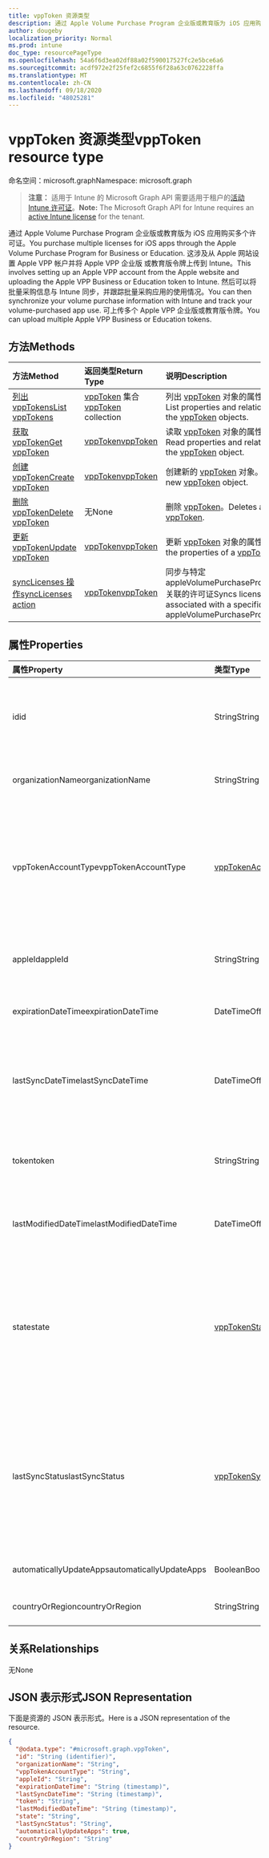 ```yaml
---
title: vppToken 资源类型
description: 通过 Apple Volume Purchase Program 企业版或教育版为 iOS 应用购买多个许可证。 这涉及从 Apple 网站设置 Apple VPP 帐户并将 Apple VPP 企业版 或教育版令牌上传到 Intune。 然后可以将批量采购信息与 Intune 同步，并跟踪批量采购应用的使用情况。 可上传多个 Apple VPP 企业版或教育版令牌。
author: dougeby
localization_priority: Normal
ms.prod: intune
doc_type: resourcePageType
ms.openlocfilehash: 54a6f6d3ea02df88a02f590017527fc2e5bce6a6
ms.sourcegitcommit: acdf972e2f25fef2c6855f6f28a63c0762228ffa
ms.translationtype: MT
ms.contentlocale: zh-CN
ms.lasthandoff: 09/18/2020
ms.locfileid: "48025281"
---
```

# <a name="vpptoken-resource-type"></a><span data-ttu-id="a877a-106">vppToken 资源类型</span><span class="sxs-lookup"><span data-stu-id="a877a-106">vppToken resource type</span></span>

<span data-ttu-id="a877a-107">命名空间：microsoft.graph</span><span class="sxs-lookup"><span data-stu-id="a877a-107">Namespace: microsoft.graph</span></span>

> <span data-ttu-id="a877a-108">**注意：** 适用于 Intune 的 Microsoft Graph API 需要适用于租户的[活动 Intune 许可证](https://go.microsoft.com/fwlink/?linkid=839381)。</span><span class="sxs-lookup"><span data-stu-id="a877a-108">**Note:** The Microsoft Graph API for Intune requires an [active Intune license](https://go.microsoft.com/fwlink/?linkid=839381) for the tenant.</span></span>

<span data-ttu-id="a877a-109">通过 Apple Volume Purchase Program 企业版或教育版为 iOS 应用购买多个许可证。</span><span class="sxs-lookup"><span data-stu-id="a877a-109">You purchase multiple licenses for iOS apps through the Apple Volume Purchase Program for Business or Education.</span></span> <span data-ttu-id="a877a-110">这涉及从 Apple 网站设置 Apple VPP 帐户并将 Apple VPP 企业版 或教育版令牌上传到 Intune。</span><span class="sxs-lookup"><span data-stu-id="a877a-110">This involves setting up an Apple VPP account from the Apple website and uploading the Apple VPP Business or Education token to Intune.</span></span> <span data-ttu-id="a877a-111">然后可以将批量采购信息与 Intune 同步，并跟踪批量采购应用的使用情况。</span><span class="sxs-lookup"><span data-stu-id="a877a-111">You can then synchronize your volume purchase information with Intune and track your volume-purchased app use.</span></span> <span data-ttu-id="a877a-112">可上传多个 Apple VPP 企业版或教育版令牌。</span><span class="sxs-lookup"><span data-stu-id="a877a-112">You can upload multiple Apple VPP Business or Education tokens.</span></span>

## <a name="methods"></a><span data-ttu-id="a877a-113">方法</span><span class="sxs-lookup"><span data-stu-id="a877a-113">Methods</span></span>
|<span data-ttu-id="a877a-114">方法</span><span class="sxs-lookup"><span data-stu-id="a877a-114">Method</span></span>|<span data-ttu-id="a877a-115">返回类型</span><span class="sxs-lookup"><span data-stu-id="a877a-115">Return Type</span></span>|<span data-ttu-id="a877a-116">说明</span><span class="sxs-lookup"><span data-stu-id="a877a-116">Description</span></span>|
|:---|:---|:---|
|[<span data-ttu-id="a877a-117">列出 vppTokens</span><span class="sxs-lookup"><span data-stu-id="a877a-117">List vppTokens</span></span>](../api/intune-onboarding-vpptoken-list.md)|<span data-ttu-id="a877a-118">[vppToken](../resources/intune-onboarding-vpptoken.md) 集合</span><span class="sxs-lookup"><span data-stu-id="a877a-118">[vppToken](../resources/intune-onboarding-vpptoken.md) collection</span></span>|<span data-ttu-id="a877a-119">列出 [vppToken](../resources/intune-onboarding-vpptoken.md) 对象的属性和关系。</span><span class="sxs-lookup"><span data-stu-id="a877a-119">List properties and relationships of the [vppToken](../resources/intune-onboarding-vpptoken.md) objects.</span></span>|
|[<span data-ttu-id="a877a-120">获取 vppToken</span><span class="sxs-lookup"><span data-stu-id="a877a-120">Get vppToken</span></span>](../api/intune-onboarding-vpptoken-get.md)|[<span data-ttu-id="a877a-121">vppToken</span><span class="sxs-lookup"><span data-stu-id="a877a-121">vppToken</span></span>](../resources/intune-onboarding-vpptoken.md)|<span data-ttu-id="a877a-122">读取 [vppToken](../resources/intune-onboarding-vpptoken.md) 对象的属性和关系。</span><span class="sxs-lookup"><span data-stu-id="a877a-122">Read properties and relationships of the [vppToken](../resources/intune-onboarding-vpptoken.md) object.</span></span>|
|[<span data-ttu-id="a877a-123">创建 vppToken</span><span class="sxs-lookup"><span data-stu-id="a877a-123">Create vppToken</span></span>](../api/intune-onboarding-vpptoken-create.md)|[<span data-ttu-id="a877a-124">vppToken</span><span class="sxs-lookup"><span data-stu-id="a877a-124">vppToken</span></span>](../resources/intune-onboarding-vpptoken.md)|<span data-ttu-id="a877a-125">创建新的 [vppToken](../resources/intune-onboarding-vpptoken.md) 对象。</span><span class="sxs-lookup"><span data-stu-id="a877a-125">Create a new [vppToken](../resources/intune-onboarding-vpptoken.md) object.</span></span>|
|[<span data-ttu-id="a877a-126">删除 vppToken</span><span class="sxs-lookup"><span data-stu-id="a877a-126">Delete vppToken</span></span>](../api/intune-onboarding-vpptoken-delete.md)|<span data-ttu-id="a877a-127">无</span><span class="sxs-lookup"><span data-stu-id="a877a-127">None</span></span>|<span data-ttu-id="a877a-128">删除 [vppToken](../resources/intune-onboarding-vpptoken.md)。</span><span class="sxs-lookup"><span data-stu-id="a877a-128">Deletes a [vppToken](../resources/intune-onboarding-vpptoken.md).</span></span>|
|[<span data-ttu-id="a877a-129">更新 vppToken</span><span class="sxs-lookup"><span data-stu-id="a877a-129">Update vppToken</span></span>](../api/intune-onboarding-vpptoken-update.md)|[<span data-ttu-id="a877a-130">vppToken</span><span class="sxs-lookup"><span data-stu-id="a877a-130">vppToken</span></span>](../resources/intune-onboarding-vpptoken.md)|<span data-ttu-id="a877a-131">更新 [vppToken](../resources/intune-onboarding-vpptoken.md) 对象的属性。</span><span class="sxs-lookup"><span data-stu-id="a877a-131">Update the properties of a [vppToken](../resources/intune-onboarding-vpptoken.md) object.</span></span>|
|[<span data-ttu-id="a877a-132">syncLicenses 操作</span><span class="sxs-lookup"><span data-stu-id="a877a-132">syncLicenses action</span></span>](../api/intune-onboarding-vpptoken-synclicenses.md)|[<span data-ttu-id="a877a-133">vppToken</span><span class="sxs-lookup"><span data-stu-id="a877a-133">vppToken</span></span>](../resources/intune-onboarding-vpptoken.md)|<span data-ttu-id="a877a-134">同步与特定 appleVolumePurchaseProgramToken 关联的许可证</span><span class="sxs-lookup"><span data-stu-id="a877a-134">Syncs licenses associated with a specific appleVolumePurchaseProgramToken</span></span>|

## <a name="properties"></a><span data-ttu-id="a877a-135">属性</span><span class="sxs-lookup"><span data-stu-id="a877a-135">Properties</span></span>
|<span data-ttu-id="a877a-136">属性</span><span class="sxs-lookup"><span data-stu-id="a877a-136">Property</span></span>|<span data-ttu-id="a877a-137">类型</span><span class="sxs-lookup"><span data-stu-id="a877a-137">Type</span></span>|<span data-ttu-id="a877a-138">说明</span><span class="sxs-lookup"><span data-stu-id="a877a-138">Description</span></span>|
|:---|:---|:---|
|<span data-ttu-id="a877a-139">id</span><span class="sxs-lookup"><span data-stu-id="a877a-139">id</span></span>|<span data-ttu-id="a877a-140">String</span><span class="sxs-lookup"><span data-stu-id="a877a-140">String</span></span>|<span data-ttu-id="a877a-141">这是创建 appleVolumePurchaseProgramToken 时自动生成的。</span><span class="sxs-lookup"><span data-stu-id="a877a-141">This is automatically generated when the appleVolumePurchaseProgramToken is created.</span></span> <span data-ttu-id="a877a-142">它是实体的键。</span><span class="sxs-lookup"><span data-stu-id="a877a-142">It is the Key of the entity.</span></span>|
|<span data-ttu-id="a877a-143">organizationName</span><span class="sxs-lookup"><span data-stu-id="a877a-143">organizationName</span></span>|<span data-ttu-id="a877a-144">String</span><span class="sxs-lookup"><span data-stu-id="a877a-144">String</span></span>|<span data-ttu-id="a877a-145">与 Apple Volume Purchase Program 令牌关联的组织</span><span class="sxs-lookup"><span data-stu-id="a877a-145">The organization associated with the Apple Volume Purchase Program Token</span></span>|
|<span data-ttu-id="a877a-146">vppTokenAccountType</span><span class="sxs-lookup"><span data-stu-id="a877a-146">vppTokenAccountType</span></span>|[<span data-ttu-id="a877a-147">vppTokenAccountType</span><span class="sxs-lookup"><span data-stu-id="a877a-147">vppTokenAccountType</span></span>](../resources/intune-shared-vpptokenaccounttype.md)|<span data-ttu-id="a877a-148">与给定的 Apple Volume Purchase Program 令牌关联的批量购买计划的类型。</span><span class="sxs-lookup"><span data-stu-id="a877a-148">The type of volume purchase program which the given Apple Volume Purchase Program Token is associated with.</span></span> <span data-ttu-id="a877a-149">可取值为：`business`、`education`。</span><span class="sxs-lookup"><span data-stu-id="a877a-149">Possible values are: `business`, `education`.</span></span> <span data-ttu-id="a877a-150">可取值为：`business`、`education`。</span><span class="sxs-lookup"><span data-stu-id="a877a-150">Possible values are: `business`, `education`.</span></span>|
|<span data-ttu-id="a877a-151">appleId</span><span class="sxs-lookup"><span data-stu-id="a877a-151">appleId</span></span>|<span data-ttu-id="a877a-152">String</span><span class="sxs-lookup"><span data-stu-id="a877a-152">String</span></span>|<span data-ttu-id="a877a-153">与给定的 Apple Volume Purchase Program 令牌关联的 Apple ID。</span><span class="sxs-lookup"><span data-stu-id="a877a-153">The apple Id associated with the given Apple Volume Purchase Program Token.</span></span>|
|<span data-ttu-id="a877a-154">expirationDateTime</span><span class="sxs-lookup"><span data-stu-id="a877a-154">expirationDateTime</span></span>|<span data-ttu-id="a877a-155">DateTimeOffset</span><span class="sxs-lookup"><span data-stu-id="a877a-155">DateTimeOffset</span></span>|<span data-ttu-id="a877a-156">Apple Volume Purchase Program 令牌的到期日期时间。</span><span class="sxs-lookup"><span data-stu-id="a877a-156">The expiration date time of the Apple Volume Purchase Program Token.</span></span>|
|<span data-ttu-id="a877a-157">lastSyncDateTime</span><span class="sxs-lookup"><span data-stu-id="a877a-157">lastSyncDateTime</span></span>|<span data-ttu-id="a877a-158">DateTimeOffset</span><span class="sxs-lookup"><span data-stu-id="a877a-158">DateTimeOffset</span></span>|<span data-ttu-id="a877a-159">上次使用 Apple Volume purchase program 服务（apple Volume purchase program 令牌）完成应用程序同步的时间。</span><span class="sxs-lookup"><span data-stu-id="a877a-159">The last time when an application sync was done with the Apple volume purchase program service using the Apple Volume Purchase Program Token.</span></span>|
|<span data-ttu-id="a877a-160">token</span><span class="sxs-lookup"><span data-stu-id="a877a-160">token</span></span>|<span data-ttu-id="a877a-161">String</span><span class="sxs-lookup"><span data-stu-id="a877a-161">String</span></span>|<span data-ttu-id="a877a-162">从 Apple Volume Purchase Program 下载的 Apple Volume Purchase Program 令牌字符串。</span><span class="sxs-lookup"><span data-stu-id="a877a-162">The Apple Volume Purchase Program Token string downloaded from the Apple Volume Purchase Program.</span></span>|
|<span data-ttu-id="a877a-163">lastModifiedDateTime</span><span class="sxs-lookup"><span data-stu-id="a877a-163">lastModifiedDateTime</span></span>|<span data-ttu-id="a877a-164">DateTimeOffset</span><span class="sxs-lookup"><span data-stu-id="a877a-164">DateTimeOffset</span></span>|<span data-ttu-id="a877a-165">与 Apple Volume Purchase Program 令牌关联的上次修改日期时间。</span><span class="sxs-lookup"><span data-stu-id="a877a-165">Last modification date time associated with the Apple Volume Purchase Program Token.</span></span>|
|<span data-ttu-id="a877a-166">state</span><span class="sxs-lookup"><span data-stu-id="a877a-166">state</span></span>|[<span data-ttu-id="a877a-167">vppTokenState</span><span class="sxs-lookup"><span data-stu-id="a877a-167">vppTokenState</span></span>](../resources/intune-onboarding-vpptokenstate.md)|<span data-ttu-id="a877a-168">Apple Volume Purchase Program 令牌的当前状态。</span><span class="sxs-lookup"><span data-stu-id="a877a-168">Current state of the Apple Volume Purchase Program Token.</span></span> <span data-ttu-id="a877a-169">可取值为：`unknown`、`valid`、`expired`、`invalid`、`assignedToExternalMDM`。</span><span class="sxs-lookup"><span data-stu-id="a877a-169">Possible values are: `unknown`, `valid`, `expired`, `invalid`, `assignedToExternalMDM`.</span></span> <span data-ttu-id="a877a-170">可取值为：`unknown`、`valid`、`expired`、`invalid`、`assignedToExternalMDM`。</span><span class="sxs-lookup"><span data-stu-id="a877a-170">Possible values are: `unknown`, `valid`, `expired`, `invalid`, `assignedToExternalMDM`.</span></span>|
|<span data-ttu-id="a877a-171">lastSyncStatus</span><span class="sxs-lookup"><span data-stu-id="a877a-171">lastSyncStatus</span></span>|[<span data-ttu-id="a877a-172">vppTokenSyncStatus</span><span class="sxs-lookup"><span data-stu-id="a877a-172">vppTokenSyncStatus</span></span>](../resources/intune-onboarding-vpptokensyncstatus.md)|<span data-ttu-id="a877a-173">使用 Apple Volume Purchase Program 令牌触发的上一次应用程序同步的当前同步状态。</span><span class="sxs-lookup"><span data-stu-id="a877a-173">Current sync status of the last application sync which was triggered using the Apple Volume Purchase Program Token.</span></span> <span data-ttu-id="a877a-174">可取值为：`none`、`inProgress`、`completed`、`failed`。</span><span class="sxs-lookup"><span data-stu-id="a877a-174">Possible values are: `none`, `inProgress`, `completed`, `failed`.</span></span> <span data-ttu-id="a877a-175">可取值为：`none`、`inProgress`、`completed`、`failed`。</span><span class="sxs-lookup"><span data-stu-id="a877a-175">Possible values are: `none`, `inProgress`, `completed`, `failed`.</span></span>|
|<span data-ttu-id="a877a-176">automaticallyUpdateApps</span><span class="sxs-lookup"><span data-stu-id="a877a-176">automaticallyUpdateApps</span></span>|<span data-ttu-id="a877a-177">Boolean</span><span class="sxs-lookup"><span data-stu-id="a877a-177">Boolean</span></span>|<span data-ttu-id="a877a-178">是否自动更新适用于 VPP 令牌的应用。</span><span class="sxs-lookup"><span data-stu-id="a877a-178">Whether or not apps for the VPP token will be automatically updated.</span></span>|
|<span data-ttu-id="a877a-179">countryOrRegion</span><span class="sxs-lookup"><span data-stu-id="a877a-179">countryOrRegion</span></span>|<span data-ttu-id="a877a-180">String</span><span class="sxs-lookup"><span data-stu-id="a877a-180">String</span></span>|<span data-ttu-id="a877a-181">是否自动更新适用于 VPP 令牌的应用。</span><span class="sxs-lookup"><span data-stu-id="a877a-181">Whether or not apps for the VPP token will be automatically updated.</span></span>|

## <a name="relationships"></a><span data-ttu-id="a877a-182">关系</span><span class="sxs-lookup"><span data-stu-id="a877a-182">Relationships</span></span>
<span data-ttu-id="a877a-183">无</span><span class="sxs-lookup"><span data-stu-id="a877a-183">None</span></span>

## <a name="json-representation"></a><span data-ttu-id="a877a-184">JSON 表示形式</span><span class="sxs-lookup"><span data-stu-id="a877a-184">JSON Representation</span></span>
<span data-ttu-id="a877a-185">下面是资源的 JSON 表示形式。</span><span class="sxs-lookup"><span data-stu-id="a877a-185">Here is a JSON representation of the resource.</span></span>
<!-- {
  "blockType": "resource",
  "keyProperty": "id",
  "@odata.type": "microsoft.graph.vppToken"
}
-->
``` json
{
  "@odata.type": "#microsoft.graph.vppToken",
  "id": "String (identifier)",
  "organizationName": "String",
  "vppTokenAccountType": "String",
  "appleId": "String",
  "expirationDateTime": "String (timestamp)",
  "lastSyncDateTime": "String (timestamp)",
  "token": "String",
  "lastModifiedDateTime": "String (timestamp)",
  "state": "String",
  "lastSyncStatus": "String",
  "automaticallyUpdateApps": true,
  "countryOrRegion": "String"
}
```









